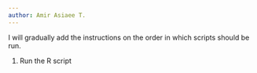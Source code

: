 ```yaml
---
author: Amir Asiaee T.
---
```


I will gradually add the instructions on the order in which scripts should be run.

1. Run the R script 